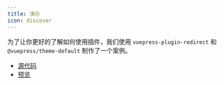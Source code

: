 ```yaml
---
title: 演示
icon: discover
---
```


为了让你更好的了解如何使用插件，我们使用 `vuepress-plugin-redirect` 和 `@vuepress/theme-default` 制作了一个案例。

- [源代码](https://github.com/vuepress-theme-hope/vuepress-theme-hope/tree/main/demo/redirect/)
- [预览](https://plugin-redirect-demo.vuejs.press)
